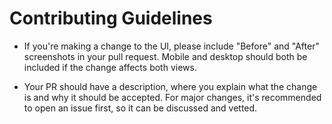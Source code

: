 # Contributing Guidelines

- If you're making a change to the UI, please include "Before" and "After" screenshots in your pull request. Mobile and desktop should both be included if the change affects both views.

- Your PR should have a description, where you explain what the change is and why it should be accepted. For major changes, it's recommended to open an issue first, so it can be discussed and vetted.
